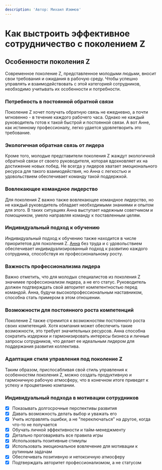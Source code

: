 ```yaml
---
description: 'Автор: Михаил Изюмов'
---
```


# Как выстроить эффективное сотрудничество с поколением Z

## Особенности поколения Z

Современное поколение Z, представленное молодыми людьми, вносит свои требования и ожидания в рабочую среду. Чтобы успешно управлять и взаимодействовать с этой категорией сотрудников, необходимо учитывать их особенности и потребности.

### Потребность в постоянной обратной связи

Поколение Z хочет получать обратную связь не ежедневно, а почти мгновенно - в течение каждого рабочего часа. Однако не каждый руководитель готов к такой быстрой и постоянной связи. А вот Анне, как истинному профессионалу, легко удается удовлетворить это требование.

### Экологичная обратная связь от лидера

Кроме того, молодые представители поколения Z жаждут экологичной обратной связи от своего руководителя, которая вдохновляет их на достижение новых побед. Не всегда у лидеров хватает эмоционального ресурса для такого взаимодействия, но Анна с легкостью и удовольствием обеспечивает команду такой поддержкой.

### Вовлекающее командное лидерство

Для поколения Z важно также вовлекающее командное лидерство, но не каждый руководитель обладает необходимыми знаниями и опытом для этого. В таких ситуациях Анна выступает надежным советчиком и помощником, умело направляя команду к поставленным целям.

### Индивидуальный подход к обучению

Индивидуальный подход к обучению также находится в числе приоритетов для поколения Z. [Анна](https://tryanna.ru) без труда и с удовольствием обеспечивает индивидуализированный подход к развитию каждого сотрудника, способствуя их профессиональному росту.

### Важность профессионализма лидера

Важно отметить, что для молодых специалистов из поколения Z значимее профессионализм лидера, а не его статус. Руководитель должен подтверждать свой авторитет компетентностью перед командой. Анна, будучи высокопрофессиональным наставником, способна стать примером в этом отношении.

### Возможности для постоянного роста компетенций

Поколение Z также стремится к возможностям постоянного роста своих компетенций. Хотя компания может обеспечить такие возможности, это требует значительных ресурсов. Анна способна сократить издержки и гармонизировать интересы бизнеса и личные запросы сотрудников, что делает ее идеальным лидером для поддержания развития коллектива.

### Адаптация стиля управления под поколение Z

Таким образом, приспосабливая свой стиль управления к особенностям поколения Z, можно создать продуктивную и гармоничную рабочую атмосферу, что в конечном итоге приведет к успеху и процветанию компании.

### Индивидуальный подхода в мотивации сотрудников

* [x] Показывать долгосрочные перспективы развития
* [x] Давать возможность делать выбор и уважать его
* [x] Учить исправлять ошибки, а не "переключаться" на другое, когда что-то не получается
* [x] Обучать личной эффективности и тайм-менеджменту
* [x] Детально проговаривать все правила игры
* [x] Использовать позитивные стимулы
* [x] Использовать эмоциональное вовлечение для мотивации к рутинным задачам
* [x] Обеспечивать позитивную и нетоксичную атмосферу
* [x] Подтверждать авторитет профессионализмом, а не статусом

<br>
